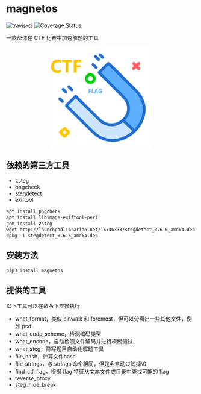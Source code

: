 # magnetos

[![travis-ci](https://travis-ci.org/restran/magnetos.svg?branch=master)](https://travis-ci.org/restran/magnetos)
[![Coverage Status](https://coveralls.io/repos/github/restran/magnetos/badge.svg?branch=master)](https://coveralls.io/github/restran/magnetos?branch=master)

一款帮你在 CTF 比赛中加速解题的工具

<div>
<img src="docs/icon/magnetos.png" style="margin: 0 auto; max-width: 270px; display: block;">
</div>


## 依赖的第三方工具

- zsteg
- pngcheck
- [stegdetect](https://github.com/abeluck/stegdetect) 
- exiftool

```
apt install pngcheck
apt install libimage-exiftool-perl
gem install zsteg
wget http://launchpadlibrarian.net/16746333/stegdetect_0.6-6_amd64.deb
dpkg -i stegdetect_0.6-6_amd64.deb
```

## 安装方法

    pip3 install magnetos

## 提供的工具

以下工具可以在命令下直接执行

- what_format，类似 binwalk 和 foremost，但可以分离出一些其他文件，例如 psd
- what_code_scheme，检测编码类型
- what_encode，自动检测文件编码并进行模糊测试
- what_steg，隐写题目自动化解题工具
- file_hash，计算文件hash
- file_strings，与 strings 命令相同，但是会自动过滤掉\0
- find_ctf_flag，根据 flag 特征从文本文件或目录中查找可能的 flag
- reverse_proxy
- steg_hide_break
